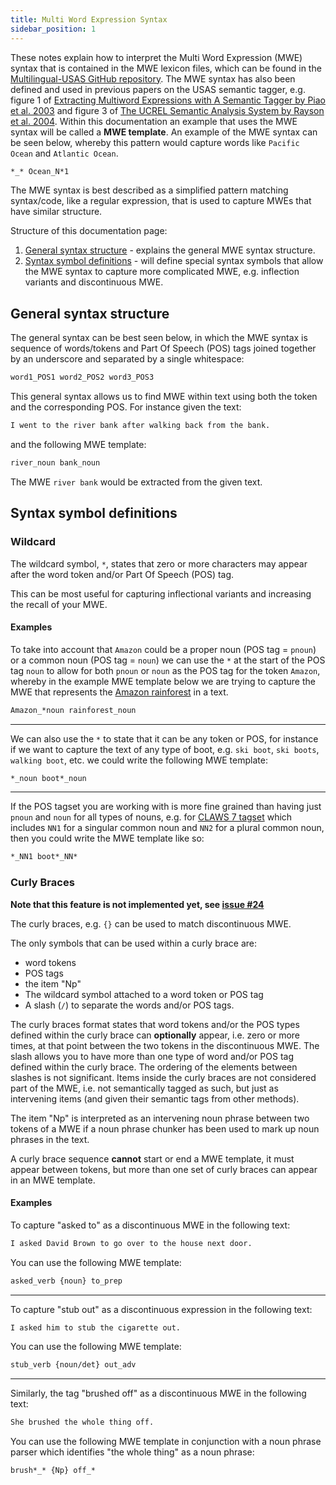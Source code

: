 ```yaml
---
title: Multi Word Expression Syntax
sidebar_position: 1
---
```


These notes explain how to interpret the Multi Word Expression (MWE) syntax that is contained in the MWE lexicon files, which can be found in the [Multilingual-USAS GitHub repository](https://github.com/UCREL/Multilingual-USAS#multi-word-expression-mwe-lexicon-file-format). The MWE syntax has also been defined and used in previous papers on the USAS semantic tagger, e.g. figure 1 of [Extracting Multiword Expressions with A Semantic Tagger by Piao et al. 2003](https://aclanthology.org/W03-1807.pdf) and figure 3 of [The UCREL Semantic Analysis System by Rayson et al. 2004](https://www.lancaster.ac.uk/staff/rayson/publications/usas_lrec04ws.pdf). Within this documentation an example that uses the MWE syntax will be called a **MWE template**. An example of the MWE syntax can be seen below, whereby this pattern would capture words like `Pacific Ocean` and `Atlantic Ocean`.

``` txt title="MWE template example"
*_* Ocean_N*1
```

The MWE syntax is best described as a simplified pattern matching syntax/code, like a regular expression, that is used to capture MWEs that have similar structure.

Structure of this documentation page:

1. [General syntax structure](#general-syntax-structure) - explains the general MWE syntax structure.
2. [Syntax symbol definitions](#syntax-symbol-definitions) - will define special syntax symbols that allow the MWE syntax to capture more complicated MWE, e.g. inflection variants and discontinuous MWE.

## General syntax structure

The general syntax can be best seen below, in which the MWE syntax is sequence of words/tokens and Part Of Speech (POS) tags joined together by an underscore and separated by a single whitespace:

``` txt title="MWE general structure"
word1_POS1 word2_POS2 word3_POS3
```

This general syntax allows us to find MWE within text using both the token and the corresponding POS. For instance given the text:

``` txt
I went to the river bank after walking back from the bank.
```

and the following MWE template:

```txt
river_noun bank_noun
```

The MWE `river bank` would be extracted from the given text.

## Syntax symbol definitions

### Wildcard

The wildcard symbol, `*`, states that zero or more characters may appear after the word token and/or Part Of Speech (POS) tag.

This can be most useful for capturing inflectional variants and increasing the recall of your MWE.

#### Examples

To take into account that `Amazon` could be a proper noun (POS tag = `pnoun`) or a common noun (POS tag = `noun`) we can use the `*` at the start of the POS tag `noun` to allow for both `pnoun` or `noun` as the POS tag for the token `Amazon`, whereby in the example MWE template below we are trying to capture the MWE that represents the [Amazon rainforest](https://en.wikipedia.org/wiki/Amazon_rainforest) in a text.

``` txt
Amazon_*noun rainforest_noun
```

<hr/>

We can also use the `*` to state that it can be any token or POS, for instance if we want to capture the text of any type of boot, e.g. `ski boot`, `ski boots`, `walking boot`, etc. we could write the following MWE template:

``` txt
*_noun boot*_noun
```

<hr/>

If the POS tagset you are working with is more fine grained than having just `pnoun` and `noun` for all types of nouns, e.g. for [CLAWS 7 tagset](https://ucrel.lancs.ac.uk/claws7tags.html) which includes `NN1` for a singular common noun and `NN2` for a plural common noun, then you could write the MWE template like so:

``` txt
*_NN1 boot*_NN*
```

### Curly Braces

**Note that this feature is not implemented yet, see [issue #24](https://github.com/UCREL/pymusas/issues/24)**

The curly braces, e.g. `{}` can be used to match discontinuous MWE. 

The only symbols that can be used within a curly brace are: 

- word tokens
- POS tags
- the item "Np"
- The wildcard symbol attached to a word token or POS tag
- A slash (`/`) to separate the words and/or POS tags.

The curly braces format states that word tokens and/or the POS types defined within the curly brace can **optionally** appear, i.e. zero or more times, at that point between the two tokens in the discontinuous MWE. The slash allows you to have more than one type of word and/or POS tag defined within the curly brace. The ordering of the elements between slashes is not significant. Items inside the curly braces are not considered part of the MWE, i.e. not semantically tagged as such, but just as intervening items (and given their semantic tags from other methods).

The item "Np" is interpreted as an intervening noun phrase between two tokens of a MWE if a noun phrase chunker has been used to mark up noun phrases in the text.

A curly brace sequence **cannot** start or end a MWE template, it must appear between tokens, but more than one set of curly braces can appear in an MWE template.

#### Examples

To capture "asked to" as a discontinuous MWE in the following text:

``` txt
I asked David Brown to go over to the house next door.
```

You can use the following MWE template:

``` txt
asked_verb {noun} to_prep
```

<hr/>

To capture "stub out" as a discontinuous expression in the following text:

``` txt
I asked him to stub the cigarette out.
```

You can use the following MWE template:

``` txt
stub_verb {noun/det} out_adv
```

<hr/>

Similarly, the tag "brushed off" as a discontinuous MWE in the following text:

``` txt
She brushed the whole thing off.
```

You can use the following MWE template in conjunction with a noun phrase parser which identifies "the whole thing" as a noun phrase:

``` txt
brush*_* {Np} off_*
```

